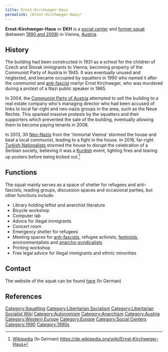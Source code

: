 ```yaml
---
title: Ernst-Kirchweger-Haus
permalink: /Ernst-Kirchweger-Haus/
---
```


**Ernst-Kirchweger-Haus** or **EKH** is a [social
center](Social_Center.md "wikilink") and [former
squat](List_of_Squats.md "wikilink") (between [1990 and
2008](Timeline_of_Libertarian_Socialism_in_Western_Europe.md "wikilink"))
in Vienna, [Austria](Republic_of_Austria.md "wikilink").

## History

The building had been constructed in 1931 as a school for the children
of Czech and Slovak immigrants to Vienna, becoming property of the
Communist Party of Austria in 1945. It was eventually unused and
neglected, and became occupied by squatters in 1990 who named it after
the communist and [anti-fascist](Anti-Fascism.md "wikilink") martyr Ernst
Kirchweger, who was murdered during a protest of a Nazi public speaker
in 1965.

In 2004, the [Communist Party of
Austria](Communist_Party_of_Austria.md "wikilink") attempted to sell the
building to a real estate company who's managing director who had been
accused of links to local far-right and neo-nazis groups in the area,
such as the Neue Rechte. This sparked massive protests by the squatters
and their supporters which prevented the sale of the building,
eventually allowing them to become paying tenants in 2008.

In 2013, 30 [Neo-Nazis](Neo-Nazism.md "wikilink") from the 'Immortal
Vienna' stormed the house and beat a local communist, leading to a fight
in the house. In 2016, far-right [Turkish
Nationalists](Turkish_Nationalism.md "wikilink") stormed the house to
disrupt the celebration of a Serbian society, believing it was a
[Kurdish](Kurds.md "wikilink") event, lighting fires and tearing up posters
before being kicked out.[^1]

## Functions

The squat mainly serves as a space of shelter for refugees and
anti-fascists, reading groups, discussion spaces and occasional parties,
but other functions include:

- Library holding leftist and anarchist literature
- Bicycle workshop
- Computer lab
- Advice for illegal immigrants
- Concert room
- Emergency shelter for refugees
- Meeting spaces for [anti-fascists](Anti-Fascism.md "wikilink"), refugee
  activists, [feminists](Feminism.md "wikilink"), environmentalists and
  [anarcho-syndicalists](Anarcho-Syndicalism.md "wikilink")
- Printing workshop
- Free legal advice for illegal immigrants and ethnic minorities

## Contact

The website of the squat can be found [here](https://med-user.net/~ekh/)
(In German)

## References

<references />

[Category:Squatting](Category:Squatting.md "wikilink")
[Category:Libertarian
Socialism](Category:Libertarian_Socialism.md "wikilink")
[Category:Libertarian Socialist
Wiki](Category:Libertarian_Socialist_Wiki.md "wikilink")
[Category:Autonomism](Category:Autonomism.md "wikilink")
[Category:Anarchism](Category:Anarchism.md "wikilink")
[Category:Austria](Category:Austria.md "wikilink") [Category:Western
Europe](Category:Western_Europe.md "wikilink")
[Category:Europe](Category:Europe.md "wikilink") [Category:Social
Centers](Category:Social_Centers.md "wikilink")
[Category:1990](Category:1990.md "wikilink")
[Category:1990s](Category:1990s.md "wikilink")

[^1]: [Wikipedia](Wikipedia.md "wikilink") (In German)
    <https://de.wikipedia.org/wiki/Ernst-Kirchweger-Haus>